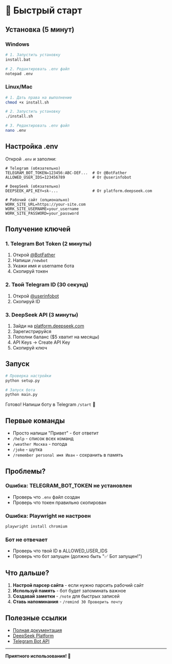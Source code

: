 # 🚀 Быстрый старт

## Установка (5 минут)

### Windows

```bash
# 1. Запустить установку
install.bat

# 2. Редактировать .env файл
notepad .env
```

### Linux/Mac

```bash
# 1. Дать права на выполнение
chmod +x install.sh

# 2. Запустить установку
./install.sh

# 3. Редактировать .env файл
nano .env
```

## Настройка .env

Открой `.env` и заполни:

```env
# Telegram (обязательно)
TELEGRAM_BOT_TOKEN=123456:ABC-DEF...  # От @BotFather
ALLOWED_USER_IDS=123456789            # От @userinfobot

# DeepSeek (обязательно)
DEEPSEEK_API_KEY=sk-...               # От platform.deepseek.com

# Рабочий сайт (опционально)
WORK_SITE_URL=https://your-site.com
WORK_SITE_USERNAME=your_username
WORK_SITE_PASSWORD=your_password
```

## Получение ключей

### 1. Telegram Bot Token (2 минуты)
1. Открой [@BotFather](https://t.me/botfather)
2. Напиши `/newbot`
3. Укажи имя и username бота
4. Скопируй токен

### 2. Твой Telegram ID (30 секунд)
1. Открой [@userinfobot](https://t.me/userinfobot)
2. Скопируй ID

### 3. DeepSeek API (3 минуты)
1. Зайди на [platform.deepseek.com](https://platform.deepseek.com)
2. Зарегистрируйся
3. Пополни баланс ($5 хватит на месяцы)
4. API Keys → Create API Key
5. Скопируй ключ

## Запуск

```bash
# Проверка настройки
python setup.py

# Запуск бота
python main.py
```

Готово! Напиши боту в Telegram `/start` 🎉

## Первые команды

- Просто напиши "Привет" - бот ответит
- `/help` - список всех команд
- `/weather Москва` - погода
- `/joke` - шутка
- `/remember personal имя Иван` - сохранить в память

## Проблемы?

### Ошибка: TELEGRAM_BOT_TOKEN не установлен
- Проверь что `.env` файл создан
- Проверь что токен правильно скопирован

### Ошибка: Playwright не настроен
```bash
playwright install chromium
```

### Бот не отвечает
- Проверь что твой ID в ALLOWED_USER_IDS
- Проверь что бот запущен (должно быть "✅ Бот запущен!")

## Что дальше?

1. **Настрой парсер сайта** - если нужно парсить рабочий сайт
2. **Используй память** - бот будет запоминать важное
3. **Создавай заметки** - `/note` для быстрых записей
4. **Ставь напоминания** - `/remind 30 Проверить почту`

## Полезные ссылки

- [Полная документация](README.md)
- [DeepSeek Platform](https://platform.deepseek.com)
- [Telegram Bot API](https://core.telegram.org/bots)

---

**Приятного использования! 🤖**

